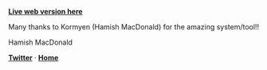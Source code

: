 [**Live web version here**](https://sademik.github.io/memex/)

Many thanks to Kormyen (Hamish MacDonald) for the amazing system/tool!!

Hamish MacDonald

**[Twitter](https://twitter.com/kormyen)** &middot; **[Home](https://kor.nz)**
